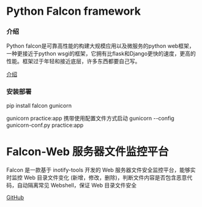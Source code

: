 # Python Falcon framework
### 介绍
Python falcon是可靠高性能的构建大规模应用以及微服务的python web框架，一种更接近于python wsgi的框架，它拥有比flask和Django更快的速度，更高的性能。框架过于年轻和接近底层，许多东西都要自己写。

[介绍](http://falconframework.org/)


### 安装部署
pip install falcon gunicorn

gunicorn practice:app
携带使用配置文件方式启动
gunicorn --config gunicorn-conf.py practice:app










Falcon-Web 服务器文件监控平台
============================
Falcon 是一款基于 inotify-tools 开发的 Web 服务器文件安全监控平台，能够实时监控 Web 目录文件变化 (新增，修改，删除)，判断文件内容是否包含恶意代码，自动隔离常见 Webshell，保证 Web 目录文件安全

[GitHub](https://github.com/secrule/falcon)
